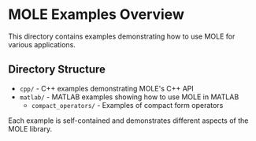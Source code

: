 # MOLE Examples Overview

This directory contains examples demonstrating how to use MOLE for various applications.

## Directory Structure

- `cpp/` - C++ examples demonstrating MOLE's C++ API
- `matlab/` - MATLAB examples showing how to use MOLE in MATLAB
  - `compact_operators/` - Examples of compact form operators

Each example is self-contained and demonstrates different aspects of the MOLE library.
